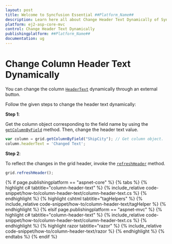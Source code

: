 ```yaml
---
layout: post
title: Welcome to Syncfusion Essential ##Platform_Name##
description: Learn here all about Change Header Text Dynamically of Syncfusion Essential ##Platform_Name## widgets based on HTML5 and jQuery.
platform: ej2-asp-core-mvc
control: Change Header Text Dynamically
publishingplatform: ##Platform_Name##
documentation: ug
---
```



# Change Column Header Text Dynamically

You can change the column [`HeaderText`](https://help.syncfusion.com/cr/aspnetcore-js2/Syncfusion.EJ2.Grids.GridColumn.html#Syncfusion_EJ2_Grids_GridColumn_HeaderText) dynamically through an external button.

Follow the given steps to change the header text dynamically:

**Step 1**:

Get the column object corresponding to the field name by using the [`getColumnByField`](https://ej2.syncfusion.com/documentation/api/grid/#getcolumnbyfield) method.
Then, change the header text value.

```typescript
var column = grid.getColumnByField("ShipCity"); // Get column object.
column.headerText = 'Changed Text';

```

**Step 2**:

To reflect the changes in the grid header, invoke the [`refreshHeader`](https://ej2.syncfusion.com/documentation/api/grid/#refreshheader) method.

```typescript
grid.refreshHeader();

```

{% if page.publishingplatform == "aspnet-core" %}
{% tabs %}
{% highlight c# tabtitle="column-header-text" %}
{% include_relative code-snippet/how-to/column-header-text/column-header-text.cs %}
{% endhighlight %}
{% highlight cshtml tabtitle="tagHelpers" %}
{% include_relative code-snippet/how-to/column-header-text/tagHelper %}
{% endhighlight %}
{% elsif page.publishingplatform == "aspnet-mvc" %}
{% highlight c# tabtitle="column-header-text" %}
{% include_relative code-snippet/how-to/column-header-text/column-header-text.cs %}
{% endhighlight %}
{% highlight razor tabtitle="razor" %}
{% include_relative code-snippet/how-to/column-header-text/razor %}
{% endhighlight %}
{% endtabs %}
{% endif %}


